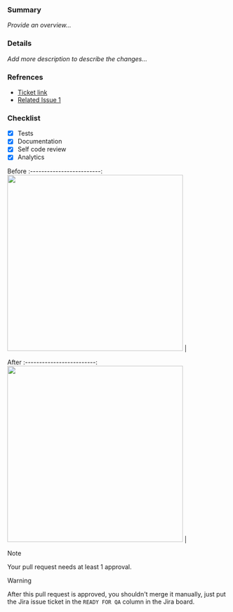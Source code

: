 ### Summary

_Provide an overview..._

### Details

_Add more description to describe the changes..._

### Refrences

- [Ticket link](https://google.com)
- [Related Issue 1](https://google.com)

### Checklist

- [x] Tests
- [x] Documentation
- [x] Self code review
- [x] Analytics

Before
:-------------------------:
<img width="400" src="https://myoctocat.com/assets/images/base-octocat.svg"> |

After
:-------------------------:
<img width="400" src="https://myoctocat.com/assets/images/base-octocat.svg"> |

> [!NOTE]
> Your pull request needs at least 1 approval.

> [!WARNING]
> After this pull request is approved, you shouldn't merge it manually, just put the Jira issue ticket in the `READY FOR QA` column in the Jira board.
